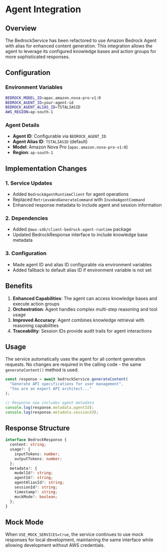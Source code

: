 # Agent Integration

## Overview
The BedrockService has been refactored to use Amazon Bedrock Agent with alias for enhanced content generation. This integration allows the agent to leverage its configured knowledge bases and action groups for more sophisticated responses.

## Configuration

### Environment Variables
```bash
BEDROCK_MODEL_ID=apac.amazon.nova-pro-v1:0
BEDROCK_AGENT_ID=your-agent-id
BEDROCK_AGENT_ALIAS_ID=TSTALIASID
AWS_REGION=ap-south-1
```

### Agent Details
- **Agent ID**: Configurable via `BEDROCK_AGENT_ID`
- **Agent Alias ID**: `TSTALIASID` (default)
- **Model**: Amazon Nova Pro (`apac.amazon.nova-pro-v1:0`)
- **Region**: `ap-south-1`

## Implementation Changes

### 1. Service Updates
- Added `BedrockAgentRuntimeClient` for agent operations
- Replaced `RetrieveAndGenerateCommand` with `InvokeAgentCommand`
- Enhanced response metadata to include agent and session information

### 2. Dependencies
- Added `@aws-sdk/client-bedrock-agent-runtime` package
- Updated BedrockResponse interface to include knowledge base metadata

### 3. Configuration
- Made agent ID and alias ID configurable via environment variables
- Added fallback to default alias ID if environment variable is not set

## Benefits

1. **Enhanced Capabilities**: The agent can access knowledge bases and execute action groups
2. **Orchestration**: Agent handles complex multi-step reasoning and tool usage
3. **Improved Accuracy**: Agent combines knowledge retrieval with reasoning capabilities
4. **Traceability**: Session IDs provide audit trails for agent interactions

## Usage

The service automatically uses the agent for all content generation requests. No changes are required in the calling code - the same `generateContent()` method is used.

```typescript
const response = await bedrockService.generateContent(
  "Generate API specifications for user management",
  "You are an expert API architect..."
);

// Response now includes agent metadata
console.log(response.metadata.agentId);
console.log(response.metadata.sessionId);
```

## Response Structure

```typescript
interface BedrockResponse {
  content: string;
  usage?: {
    inputTokens: number;
    outputTokens: number;
  };
  metadata?: {
    modelId?: string;
    agentId?: string;
    agentAliasId?: string;
    sessionId?: string;
    timestamp?: string;
    mockMode?: boolean;
  };
}
```

## Mock Mode
When `USE_MOCK_SERVICES=true`, the service continues to use mock responses for local development, maintaining the same interface while allowing development without AWS credentials.